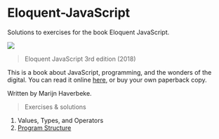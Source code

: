 # Eloquent-JavaScript
Solutions to exercises for the book Eloquent JavaScript.

![](https://images-na.ssl-images-amazon.com/images/I/51InjRPaF7L._SX377_BO1,204,203,200_.jpg)

> Eloquent JavaScript
3rd edition (2018)

This is a book about JavaScript, programming, and the wonders of the digital. You can read it online [here](https://eloquentjavascript.net/), or buy your own paperback copy.

Written by Marijn Haverbeke.

> Exercises & solutions

1. Values, Types, and Operators
2. [Program Structure](https://github.com/omerhassan/Eloquent-JavaScript/tree/main/02.%20Program%20Structure)